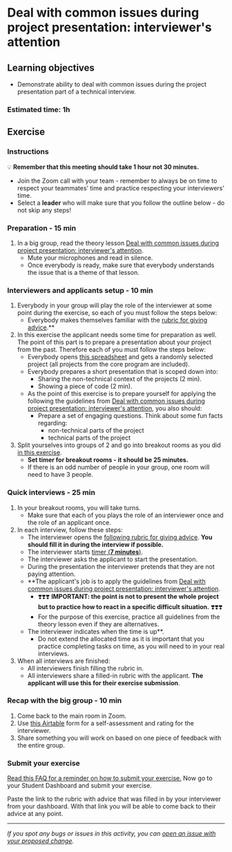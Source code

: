 # Deal with common issues during project presentation: interviewer's attention


## Learning objectives

- Demonstrate ability to deal with common issues during the project presentation part of a technical interview.

### Estimated time: 1h

## Exercise

### Instructions

💡 **Remember that this meeting should take 1 hour not 30 minutes.**

- Join the Zoom call with your team - remember to always be on time to respect your teammates’ time and practice respecting your interviewers’ time.
- Select a **leader** who will make sure that you follow the outline below - do not skip any steps!

### Preparation - 15 min

1. In a big group, read the theory lesson [Deal with common issues during project presentation: interviewer's attention](https://github.com/microverseinc/curriculum-professional-skills/blob/main/job-search/peer-interview-practice/interviewers_attention_lesson.md).
    - Mute your microphones and read in silence.
    - Once everybody is ready, make sure that everybody understands the issue that is a theme of that lesson.

### Interviewers and applicants setup - 10 min

1. Everybody in your group will play the role of the interviewer at some point during the exercise, so each of you must follow the steps below:
     - Everybody makes themselves familiar with the [rubric for giving advice](https://docs.google.com/document/d/1y0jfeX1JHPJXrFfvHtVbTd_rVZaPShRbFd1vdTD8oEM/edit#).**
2. In this exercise the applicant needs some time for preparation as well. The point of this part is to prepare a presentation about your project from the past. Therefore each of you must follow the steps below:
    - Everybody opens [this spreadsheet](https://docs.google.com/spreadsheets/d/1HkUyBZdcpGz_aEUa8W_rtNhS739jly8HY6sXVPPSAro/edit#gid=487594994) and gets a randomly selected project (all projects from the core program are included).
    - Everybody prepares a short presentation that is scoped down into:
        - Sharing the non-technical context of the projects (2 min).
        - Showing a piece of code (2 min).
    - As the point of this exercise is to prepare yourself for applying the following the guidelines from [Deal with common issues during project presentation: interviewer's attention](https://github.com/microverseinc/curriculum-professional-skills/blob/main/job-search/peer-interview-practice/interviewers_attention_lesson.md), you also should:
         - Prepare a set of engaging questions. Think about some fun facts regarding:
              - non-technical parts of the project
              - technical parts of the project
3. Split yourselves into groups of 2 and go into breakout rooms as you did [in this exercise](https://github.com/microverseinc/curriculum-professional-skills/blob/main/job-search/job-searching-morning-session-using-breakout-rooms-for-interview-practice.md#what-are-breakout-rooms).
    - **Set timer for breakout rooms - it should be 25 minutes.**
    - If there is an odd number of people in your group, one room will need to have 3 people.

### Quick interviews - 25 min

1. In your breakout rooms, you will take turns.
    - Make sure that each of you plays the role of an interviewer once and the role of an applicant once.
2. In each interview, follow these steps:
    - The interviewer opens the [following rubric for giving advice](https://docs.google.com/document/d/1y0jfeX1JHPJXrFfvHtVbTd_rVZaPShRbFd1vdTD8oEM/edit#). **You should fill it in during the interview if possible.**
    - The interviewer starts [timer (**7 minutes**)](https://vclock.com/timer/#countdown=00:07:00&enabled=0&seconds=420&title=Peer+interviews+practice&sound=xylophone&loop=1).
    - The interviewer asks the applicant to start the presentation.
    - During the presentation the interviewer pretends that they are not paying attention.
    - **The applicant's job is to apply the guidelines from [Deal with common issues during project presentation: interviewer's attention](https://github.com/microverseinc/curriculum-professional-skills/blob/main/job-search/peer-interview-practice/interviewers_attention_lesson.md).
        - ❣️❣️❣️ **IMPORTANT: the point is not to present the whole project but to practice how to react in a specific difficult situation.** ❣️❣️❣️ 
        - For the purpose of this exercise, practice all guidelines from the theory lesson even if they are alternatives.
    - The interviewer indicates when the time is up**.
        - Do not extend the allocated time as it is important that you practice completing tasks on time, as you will need to in your real interviews.
3. When all interviews are finished:
     - All interviewers finish filling the rubric in.
     - All interviewers share a filled-in rubric with the applicant. **The applicant will use this for their exercise submission**.

### Recap with the big group - 10 min

1. Come back to the main room in Zoom.
2. Use [this Airtable](https://airtable.com/shrclyLFtL6b5fMdT) form for a self-assessment and rating for the interviewer.
3. Share something you will work on based on one piece of feedback with the entire group.

### Submit your exercise

[Read this FAQ for a reminder on how to submit your exercise.](https://microverse.zendesk.com/hc/en-us/articles/360061344234)
Now go to your Student Dashboard and submit your exercise.

Paste the link to the rubric with advice that was filled in by your interviewer from your dashboard. With that link you will be able to come back to their advice at any point.

---

*If you spot any bugs or issues in this activity, you can [open an issue with your proposed change](https://github.com/microverseinc/curriculum-transversal-skills/blob/main/git-github/articles/open_issue.md).*
